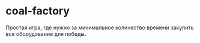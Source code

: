 # coal-factory
Простая игра, где нужно за минимальное количество времени закупить все оборудование для победы.
